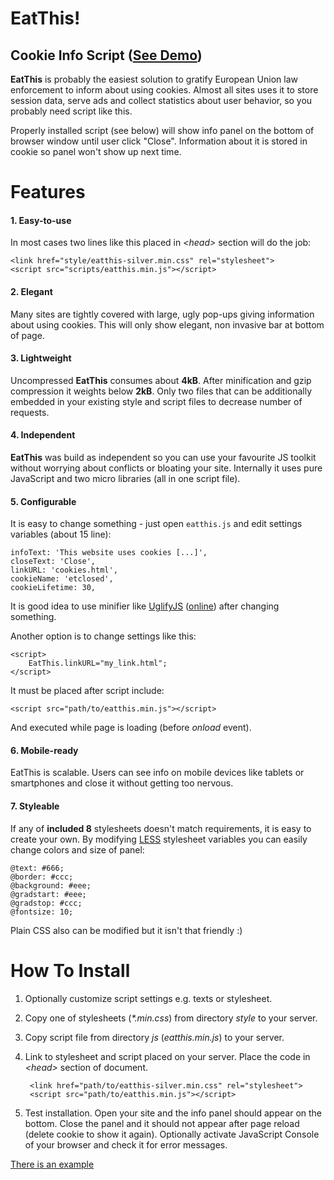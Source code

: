 EatThis! 
========
Cookie Info Script ([See Demo](demo.html))
------------------

__EatThis__ is probably the easiest solution to gratify European Union law enforcement to inform about using cookies. Almost all sites uses it to store session data, serve ads and collect statistics about user behavior, so you probably need script like this.

Properly installed script (see below) will show info panel on the bottom of browser window until user click "Close". Information about it is stored in cookie so panel won't show up next time.

Features
========

#### 1. Easy-to-use

In most cases two lines like this placed in _&lt;head&gt;_ section will do the job:
	
	<link href="style/eatthis-silver.min.css" rel="stylesheet">
	<script src="scripts/eatthis.min.js"></script>

#### 2. Elegant

Many sites are tightly covered with large, ugly pop-ups giving information about using cookies. This will only show elegant, non invasive bar at bottom of page.


#### 3. Lightweight
Uncompressed __EatThis__ consumes about __4kB__. After minification and gzip compression it weights below __2kB__. Only two files that can be additionally embedded in your existing style and script files to decrease number of requests.

#### 4. Independent

__EatThis__ was build as independent so you can use your favourite JS toolkit without worrying about conflicts or bloating your site. Internally it uses pure JavaScript and two micro libraries (all in one script file). 

#### 5. Configurable

It is easy to change something - just open <code>eatthis.js</code> and edit settings variables (about 15 line):

	infoText: 'This website uses cookies [...]',
	closeText: 'Close',
	linkURL: 'cookies.html',
	cookieName: 'etclosed',
	cookieLifetime: 30,

It is good idea to use minifier like [UglifyJS](https://github.com/mishoo/UglifyJS2) ([online](http://jscompress.com/)) after changing something.

Another option is to change settings like this:

	<script>
		EatThis.linkURL="my_link.html";
	</script>

It must be placed after script include:
	
	<script src="path/to/eatthis.min.js"></script>

And executed while page is loading (before _onload_ event).

#### 6. Mobile-ready

EatThis is scalable. Users can see info on mobile devices like tablets or smartphones and close it without getting too nervous.

#### 7. Styleable

If any of __included 8__ stylesheets doesn't match requirements, it is easy to create your own. By modifying [LESS](http://lesscss.org/>) stylesheet variables you can easily change colors and size of panel:

	@text: #666;
	@border: #ccc;
	@background: #eee;
	@gradstart: #eee;
	@gradstop: #ccc;
	@fontsize: 10;

Plain CSS also can be modified but it isn't that friendly :)

How To Install
==============
1. Optionally customize script settings e.g. texts or stylesheet.
2. Copy one of stylesheets (_*.min.css_) from directory _style_ to your server.
3. Copy script file from directory _js_ (_eatthis.min.js_) to your server.
4. Link to stylesheet and script placed on your server. Place the code in _&lt;head&gt;_ section of document.
	
		<link href="path/to/eatthis-silver.min.css" rel="stylesheet">
		<script src="path/to/eatthis.min.js"></script>

5. Test installation. Open your site and the info panel should appear on the bottom. Close the panel and it should not appear after page reload (delete cookie to show it again). Optionally activate JavaScript Console of your browser and check it for error messages.

[There is an example](example.html)